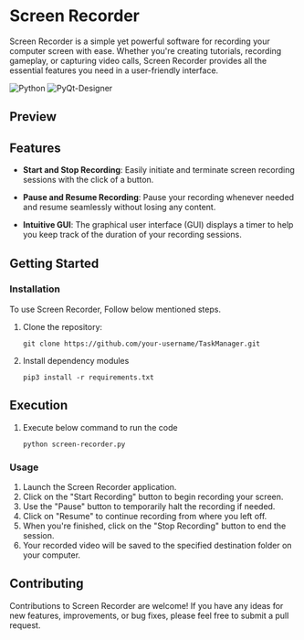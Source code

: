 # Screen Recorder
Screen Recorder is a simple yet powerful software for recording your computer screen with ease. Whether you're creating tutorials, recording gameplay, or capturing video calls, Screen Recorder provides all the essential features you need in a user-friendly interface.

![Python](https://img.shields.io/badge/Language-Python3.9-green)
![PyQt-Designer](https://img.shields.io/badge/UI-PyQt_Designer-orange)

## Preview

## Features

- **Start and Stop Recording**: Easily initiate and terminate screen recording sessions with the click of a button.
  
- **Pause and Resume Recording**: Pause your recording whenever needed and resume seamlessly without losing any content.

- **Intuitive GUI**: The graphical user interface (GUI) displays a timer to help you keep track of the duration of your recording sessions.

## Getting Started

### Installation

To use Screen Recorder, Follow below mentioned steps.
1. Clone the repository:
   
   `git clone https://github.com/your-username/TaskManager.git`

2. Install dependency modules

    `pip3 install -r requirements.txt`

## Execution
1. Execute below command to run the code

     `python screen-recorder.py`

### Usage

1. Launch the Screen Recorder application.
2. Click on the "Start Recording" button to begin recording your screen.
3. Use the "Pause" button to temporarily halt the recording if needed.
4. Click on "Resume" to continue recording from where you left off.
5. When you're finished, click on the "Stop Recording" button to end the session.
6. Your recorded video will be saved to the specified destination folder on your computer.

## Contributing

Contributions to Screen Recorder are welcome! If you have any ideas for new features, improvements, or bug fixes, please feel free to submit a pull request.


